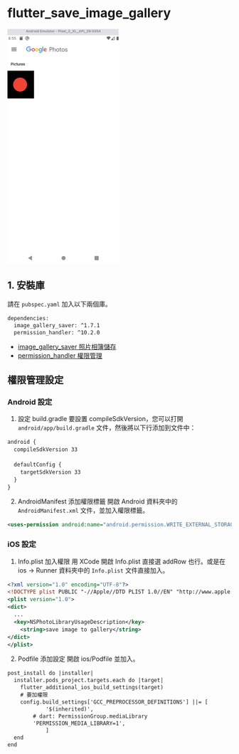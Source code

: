# flutter_save_image_gallery

<img src="/screenshot/img01.png" width=250/>

## 1. 安裝庫
請在 `pubspec.yaml` 加入以下兩個庫。

```
dependencies:
  image_gallery_saver: ^1.7.1
  permission_handler: ^10.2.0
```

- [image_gallery_saver 照片相簿儲存](https://pub.dev/packages/image_gallery_saver)
- [permission_handler 權限管理](https://pub.dev/packages/permission_handler)

## 權限管理設定
### Android 設定
1. 設定 build.gradle
要設置 compileSdkVersion，您可以打開 `android/app/build.gradle` 文件，然後將以下行添加到文件中：

```xml
android {
  compileSdkVersion 33

  defaultConfig {
    targetSdkVersion 33
  }
}
```

2. AndroidManifest 添加權限標籤
開啟 Android 資料夾中的 `AndroidManifest.xml` 文件，並加入權限標籤。

```xml
<uses-permission android:name="android.permission.WRITE_EXTERNAL_STORAGE" />
```

### iOS 設定
1. Info.plist 加入權限
用 XCode 開啟 Info.plist 直接選 addRow 也行。或是在 ios -> Runner 資料夾中的 `Info.plist` 文件直接加入。

```xml
<?xml version="1.0" encoding="UTF-8"?>
<!DOCTYPE plist PUBLIC "-//Apple//DTD PLIST 1.0//EN" "http://www.apple.com/DTDs/PropertyList-1.0.dtd">
<plist version="1.0">
<dict>
  ...
  <key>NSPhotoLibraryUsageDescription</key>
	<string>save image to gallery</string>
</dict>
</plist>
```

2. Podfile 添加設定
開啟 ios/Podfile 並加入。

```
post_install do |installer|
  installer.pods_project.targets.each do |target|
    flutter_additional_ios_build_settings(target)
    # 要加權限
    config.build_settings['GCC_PREPROCESSOR_DEFINITIONS'] ||= [
            '$(inherited)',
        # dart: PermissionGroup.mediaLibrary
        'PERMISSION_MEDIA_LIBRARY=1',
            ]
  end
end
```
